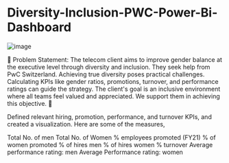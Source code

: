 # Diversity-Inclusion-PWC-Power-Bi-Dashboard
![image](https://github.com/falguni2904/Diversity-Inclusion-PWC-Power-Bi-Dashboard/assets/71444769/d7997303-f0cc-41b7-a383-fe3cfbbb6c9c)

📌 Problem Statement: The telecom client aims to improve gender balance at the executive level through diversity and inclusion. They seek help from PwC Switzerland. Achieving true diversity poses practical challenges. Calculating KPIs like gender ratios, promotions, turnover, and performance ratings can guide the strategy. The client's goal is an inclusive environment where all teams feel valued and appreciated. We support them in achieving this objective. 💪

Defined relevant hiring, promotion, performance, and turnover KPIs, and created a visualization. Here are some of the measures,

Total No. of men
Total No. of Women
% employees promoted (FY21)
% of women promoted
% of hires men
% of hires women
% turnover 
Average performance rating: men
Average Performance rating: women
